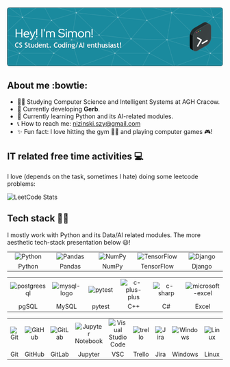 <p align="center">
  <img src="./github-banner.png" />
</p>

## About me :bowtie:

- 👨‍🎓 Studying Computer Science and Intelligent Systems at AGH Cracow.
- 👷 Currently developing **Gerb**.
- 📖 Currently learning Python and its AI-related modules.
- 📞 How to reach me: nizinski.szy@gmail.com
- ✨ Fun fact: I love hitting the gym 🍚🍗 and playing computer games 🎮!

## IT related free time activities 💻

I love (depends on the task, sometimes I hate) doing some leetcode problems:
  
![LeetCode Stats](https://leetcard.jacoblin.cool/nxszy?theme=dark&font=Red%20Hat%20Display&ext=heatmap)

## Tech stack 👨‍💻

I mostly work with Python and its Data/AI related modules. The more aesthetic tech-stack presentation below 😃!

<div align="center">
  <table>
    <tr>
      <td align="center" width=110><img height="60" src="https://img.icons8.com/color/144/python--v1.png" alt="Python"/></td>
      <td align="center" width=110><img height="60" src="https://img.icons8.com/color/48/pandas.png" alt="Pandas"/></td>
      <td align="center" width=110><img height="60" src="https://img.icons8.com/color/60/numpy.png" alt="NumPy"/></td>
      <td align="center" width=110><img height="60" src="https://user-images.githubusercontent.com/25181517/223639822-2a01e63a-a7f9-4a39-8930-61431541bc06.png" alt="TensorFlow"/></td>
      <td align="center" width=110><img height="60" src="https://github.com/marwin1991/profile-technology-icons/assets/62091613/9bf5650b-e534-4eae-8a26-8379d076f3b4" alt="Django"/></td>
    </tr>
    <tr>
      <td align="center" width=110>Python</td>
      <td align="center" width=110>Pandas</td>
      <td align="center" width=110>NumPy</td>
      <td align="center" width=110>TensorFlow</td>
      <td align="center" width=110>Django</td>
    </tr>
  </table>
  <table>
    <tr>
      <td align="center" width=90><img height="50" src="https://img.icons8.com/color/50/postgreesql.png" alt="postgreesql"/></td>
      <td align="center" width=90><img height="50" src="https://img.icons8.com/color/48/mysql-logo.png" alt="mysql-logo"/></td>
      <td align="center" width=90><img height="50" src="https://user-images.githubusercontent.com/25181517/184117132-9e89a93b-65fb-47c3-91e7-7d0f99e7c066.png" alt="pytest"/></td>
      <td align="center" width=90><img height="50" src="https://img.icons8.com/fluency/50/c-plus-plus-logo.png" alt="c-plus-plus"/></td>
      <td align="center" width=90><img height="50" src="https://img.icons8.com/color/48/c-sharp-logo.png" alt="c-sharp"/></td>
      <td align="center" width=90><img height="50" src="https://img.icons8.com/color/48/microsoft-excel-2019--v1.png" alt="microsoft-excel"/></td>
    </tr>
    <tr>
      <td align="center" width=90>pgSQL</td>
      <td align="center" width=90>MySQL</td>
      <td align="center" width=90>pytest</td>
      <td align="center" width=90>C++</td>
      <td align="center" width=90>C#</td>
      <td align="center" width=90>Excel</td>
    </tr>
  </table>
  <table>
    <tr>
      <td align="center" width=70><img height="40" src="https://user-images.githubusercontent.com/25181517/192108372-f71d70ac-7ae6-4c0d-8395-51d8870c2ef0.png" alt="Git"/></td>
      <td align="center" width=70><img height="40" src="https://user-images.githubusercontent.com/25181517/192108374-8da61ba1-99ec-41d7-80b8-fb2f7c0a4948.png" alt="GitHub"/></td>
      <td align="center" width=70><img height="40" src="https://user-images.githubusercontent.com/25181517/192108376-c675d39b-90f6-4073-bde6-5a9291644657.png" alt="GitLab"/></td>
      <td align="center" width=70><img height="40" src="https://user-images.githubusercontent.com/25181517/183914128-3fc88b4a-4ac1-40e6-9443-9a30182379b7.png" alt="Jupyter Notebook"/></td>
      <td align="center" width=70><img height="40" src="https://user-images.githubusercontent.com/25181517/192108891-d86b6220-e232-423a-bf5f-90903e6887c3.png" alt="Visual Studio Code"/></td>
      <td align="center" width=70><img height="40" src="https://img.icons8.com/color/45/trello.png" alt="trello"/></td>
      <td align="center" width=70><img height="40" src="https://user-images.githubusercontent.com/25181517/183912952-83784e94-629d-4c34-a961-ae2ae795b662.png" alt="Jira"/></td>
      <td align="center" width=70><img height="40" src="https://user-images.githubusercontent.com/25181517/186884150-05e9ff6d-340e-4802-9533-2c3f02363ee3.png" alt="Windows"/></td>
      <td align="center" width=70><img height="40" src="https://img.icons8.com/external-those-icons-flat-those-icons/40/external-Linux-logos-and-brands-those-icons-flat-those-icons.png" alt="Linux"/></td>
    </tr>
    <tr>
      <td align="center" width=70>Git</td>
      <td align="center" width=70>GitHub</td>
      <td align="center" width=70>GitLab</td>
      <td align="center" width=70>Jupyter</td>
      <td align="center" width=70>VSC</td>
      <td align="center" width=70>Trello</td>
      <td align="center" width=70>Jira</td>
      <td align="center" width=70>Windows</td>
      <td align="center" width=70>Linux</td>
    </tr>
  </table>
</div>
